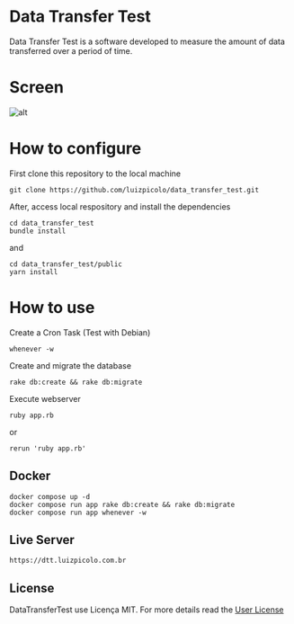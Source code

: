 # Data Transfer Test

Data Transfer Test is a software developed to measure the amount of data transferred over a period of time.

# Screen

![alt](https://github.com/luizpicolo/data_transfer_test/blob/main/public/images/screen3.png?raw=true)

# How to configure

First clone this repository to the local machine

    git clone https://github.com/luizpicolo/data_transfer_test.git

After, access local respository and install the dependencies 

    cd data_transfer_test
    bundle install

and

    cd data_transfer_test/public
    yarn install

# How to use 

Create a Cron Task (Test with Debian)

    whenever -w

Create and migrate the database

    rake db:create && rake db:migrate

Execute webserver

    ruby app.rb 
or
    
    rerun 'ruby app.rb'

## Docker

    docker compose up -d
    docker compose run app rake db:create && rake db:migrate
    docker compose run app whenever -w

## Live Server

    https://dtt.luizpicolo.com.br
    
## License

DataTransferTest use Licença MIT. For more details read the [User License](./LICENSE.txt)

